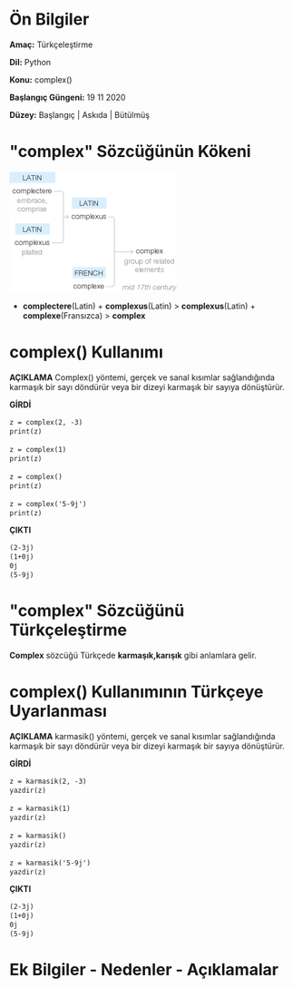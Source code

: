 # Ön Bilgiler
**Amaç:** Türkçeleştirme

**Dil:** Python

**Konu:** complex()

**Başlangıç Güngeni:** 19 11 2020

**Düzey:** Başlangıç | Askıda | Bütülmüş

# "complex" Sözcüğünün Kökeni
![Görsel](/belgelik/görseller/kökenbilim/complex.png)

- **complectere**(Latin) + **complexus**(Latin) > **complexus**(Latin) + **complexe**(Fransızca) > **complex**

# complex() Kullanımı

**AÇIKLAMA**
Complex() yöntemi, gerçek ve sanal kısımlar sağlandığında karmaşık bir sayı döndürür veya bir dizeyi karmaşık bir sayıya dönüştürür.

**GİRDİ**
```
z = complex(2, -3)
print(z)

z = complex(1)
print(z)

z = complex()
print(z)

z = complex('5-9j')
print(z)
```
**ÇIKTI**
```
(2-3j)
(1+0j)
0j
(5-9j)
```

# "complex" Sözcüğünü Türkçeleştirme
**Complex** sözcüğü Türkçede **karmaşık,karışık** gibi anlamlara gelir.

# complex() Kullanımının Türkçeye Uyarlanması

**AÇIKLAMA**
karmasik() yöntemi, gerçek ve sanal kısımlar sağlandığında karmaşık bir sayı döndürür veya bir dizeyi karmaşık bir sayıya dönüştürür.

**GİRDİ**
```
z = karmasik(2, -3)
yazdir(z)

z = karmasik(1)
yazdir(z)

z = karmasik()
yazdir(z)

z = karmasik('5-9j')
yazdir(z)
```
**ÇIKTI**
```
(2-3j)
(1+0j)
0j
(5-9j)
```
# Ek Bilgiler - Nedenler - Açıklamalar
